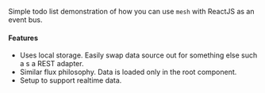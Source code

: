 Simple todo list demonstration of how you can use `mesh` with ReactJS as an event bus.

#### Features

- Uses local storage. Easily swap data source out for something else such a s a REST adapter.
- Similar flux philosophy. Data is loaded only in the root component.
- Setup to support realtime data. 
